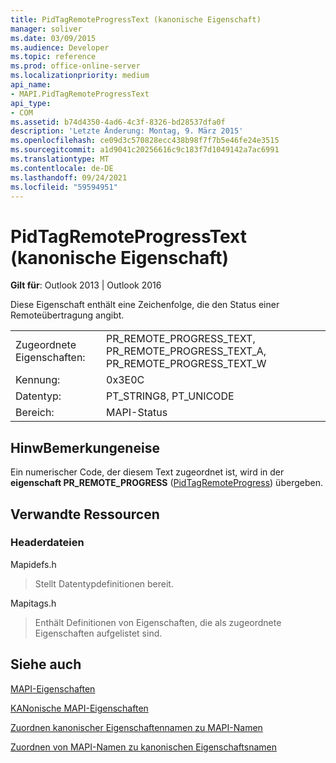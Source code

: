 ```yaml
---
title: PidTagRemoteProgressText (kanonische Eigenschaft)
manager: soliver
ms.date: 03/09/2015
ms.audience: Developer
ms.topic: reference
ms.prod: office-online-server
ms.localizationpriority: medium
api_name:
- MAPI.PidTagRemoteProgressText
api_type:
- COM
ms.assetid: b74d4350-4ad6-4c3f-8326-bd28537dfa0f
description: 'Letzte Änderung: Montag, 9. März 2015'
ms.openlocfilehash: ce09d3c570828ecc438b98f7f7b5e46fe24e3515
ms.sourcegitcommit: a1d9041c20256616c9c183f7d1049142a7ac6991
ms.translationtype: MT
ms.contentlocale: de-DE
ms.lasthandoff: 09/24/2021
ms.locfileid: "59594951"
---
```

# <a name="pidtagremoteprogresstext-canonical-property"></a>PidTagRemoteProgressText (kanonische Eigenschaft)

  
  
**Gilt für**: Outlook 2013 | Outlook 2016 
  
Diese Eigenschaft enthält eine Zeichenfolge, die den Status einer Remoteübertragung angibt.
  
|||
|:-----|:-----|
|Zugeordnete Eigenschaften:  <br/> |PR_REMOTE_PROGRESS_TEXT, PR_REMOTE_PROGRESS_TEXT_A, PR_REMOTE_PROGRESS_TEXT_W  <br/> |
|Kennung:  <br/> |0x3E0C  <br/> |
|Datentyp:  <br/> |PT_STRING8, PT_UNICODE  <br/> |
|Bereich:  <br/> |MAPI-Status  <br/> |
   
## <a name="remarks"></a>HinwBemerkungeneise

Ein numerischer Code, der diesem Text zugeordnet ist, wird in der **eigenschaft PR_REMOTE_PROGRESS** ([PidTagRemoteProgress](pidtagremoteprogress-canonical-property.md)) übergeben.
  
## <a name="related-resources"></a>Verwandte Ressourcen

### <a name="header-files"></a>Headerdateien

Mapidefs.h
  
> Stellt Datentypdefinitionen bereit.
    
Mapitags.h
  
> Enthält Definitionen von Eigenschaften, die als zugeordnete Eigenschaften aufgelistet sind.
    
## <a name="see-also"></a>Siehe auch



[MAPI-Eigenschaften](mapi-properties.md)
  
[KANonische MAPI-Eigenschaften](mapi-canonical-properties.md)
  
[Zuordnen kanonischer Eigenschaftennamen zu MAPI-Namen](mapping-canonical-property-names-to-mapi-names.md)
  
[Zuordnen von MAPI-Namen zu kanonischen Eigenschaftsnamen](mapping-mapi-names-to-canonical-property-names.md)

